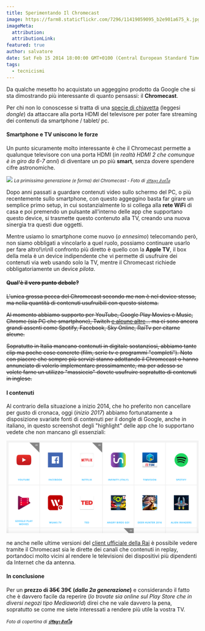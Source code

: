 ```yaml
---
title: Sperimentando Il Chromecast
image: https://farm8.staticflickr.com/7296/11419059095_b2e901a675_k.jpg
imageMeta:
  attribution:
  attributionLink:
featured: true
author: salvatore
date: Sat Feb 15 2014 18:00:00 GMT+0100 (Central European Standard Time)
tags:
  - tecnicismi
---
```


Da qualche mesetto ho acquistato un aggeggino prodotto da Google che si sta dimostrando più interessante di quanto pensassi: il **Chromecast**.

Per chi non lo conoscesse si tratta di una [specie di chiavetta](http://www.google.it/intl/it/chrome/devices/chromecast/) (leggesi *dongle*) da attaccare alla porta HDMI del televisore per poter fare streaming dei contenuti da smartphone / tablet/ pc.

#### Smartphone e TV uniscono le forze
Un punto sicuramente molto interessante è che il Chromecast permette a qualunque televisore con una porta HDMI (*in realtà HDMI 2 che comunque è in giro da 6-7 anni*) di diventare un po più **smart**, senza dovere spendere cifre astronomiche. 

![](https://farm8.staticflickr.com/7296/11419059095_b2e901a675_k.jpg)
<small>*La primissima generazione (*e forma*) del Chromecast - Foto di [ปรัชญา สิงห์โต](https://www.flickr.com/photos/iannnnn/11419059095)*</small>

Dopo anni passati a guardare contenuti video sullo schermo del PC, o più recentemente sullo smartphone, con questo aggeggino basta far girare un semplice primo setup, in cui sostanzialmente lo si collega alla **rete WiFi** di casa e poi premendo un pulsante all'interno delle app che supportano questo device, si trasmette questo contenuto alla TV, creando una nuova sinergia tra questi due oggetti.

Mentre usiamo lo smartphone come nuovo (*o ennesimo*) telecomando però, non siamo obbligati a vincolarlo a quel ruolo, possiamo continuare usarlo per fare altro!\\n\\nIl confronto più diretto è quello con la **Apple TV**, il box della mela è un device indipendente che vi permette di usufruire dei contenuti via web usando solo la TV, mentre il Chromecast richiede obbligatoriamente un device *pilota*.

#### <del>Qual'è il vero punto debole?</del>
<del>L'unica grossa pecca del Chromecast secondo me non è nel device stesso, ma nella quantità di contenuti usufruibili con questo sistema.</del>

<del>Al momento abbiamo supporto per YouTube, Google Play Movies e Music, Chrome (sia PC che smartphone), Twitch [e alcune altre](https://www.google.it/chrome/devices/chromecast/apps.html)... ma ci sono ancora grandi assenti come Spotify, Facebook, Sky Online, RaiTv per citarne alcune.</del>

<del>Sopratutto in Italia mancano contenuti in digitale sostanziosi, abbiamo tante clip ma poche cose concrete (film, serie tv e programmi "completi"). Noto con piacere che sempre più servizi stanno adottando il Chromecast o hanno annunciato di volerlo implementare prossimamente, ma per adesso se volete farne un utilizzo "massiccio" dovete usufruire sopratutto di contenuti in inglese.</del>

#### I contenuti
Al contrario della situazione a inizio 2014, che ho preferito non cancellare per gusto di cronaca, oggi (*inizio 2017*) abbiamo fortunatamente a disposizione svariate fonti di contenuti per il dongle di Google, anche in italiano, in questo screenshot degli "highlight" delle app che lo supportano vedete che non mancano gli essenziali:

![](https://github.com/moebiusmania/blog-assets/blob/master/images/2017/chromecast-apps.png?raw=true)

ne anche nelle ultime versioni del [client ufficiale della Rai](https://play.google.com/store/apps/details?id=it.rainet) è possibile vedere tramite il Chromecast sia le dirette dei canali che contenuti in replay, portandoci molto vicini al rendere le televisioni dei dispositivi più dipendenti da Internet che da antenna.

#### In conclusione
Per un **prezzo di <del>35€</del> 39€ (*dalla 2a generazione*)** e considerando il fatto che è davvero facile da reperire (*lo trovate sia online sul Play Store che in diversi negozi tipo Mediaworld*) direi che ne vale davvero la pena, sopratutto se come me siete interessati a rendere più utile la vostra TV.

<small>*Foto di copertina di **[ปรัชญา สิงห์โต](https://www.flickr.com/photos/iannnnn/11419059095)***</small>
